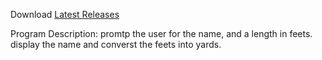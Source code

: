 Download [Latest Releases]()

Program Description:
promtp the user for the name, and a length in feets.
display the name and converst the feets into yards.
